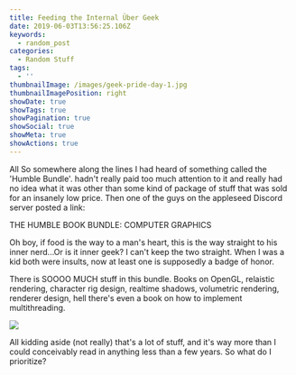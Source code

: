 ```yaml
---
title: Feeding the Internal Über Geek
date: 2019-06-03T13:56:25.106Z
keywords:
  - random_post
categories:
  - Random Stuff
tags:
  - ''
thumbnailImage: /images/geek-pride-day-1.jpg
thumbnailImagePosition: right
showDate: true
showTags: true
showPagination: true
showSocial: true
showMeta: true
showActions: true
---
```



All So somewhere along the lines I had heard of something called the 'Humble Bundle'.  hadn't really paid too much attention to it and really had no idea what it was other than some kind of package of stuff that was sold for an insanely low price.  Then one of the guys on the appleseed Discord server posted a link:

THE HUMBLE BOOK BUNDLE: COMPUTER GRAPHICS

Oh boy, if food is the way to a man's heart, this is the way straight to his inner nerd...Or is it inner geek?  I can't keep the two straight.  When I was a kid both were insults, now at least one is supposedly a badge of honor.

There is SOOOO MUCH stuff in this bundle.  Books on OpenGL, relaistic rendering, character rig design, realtime shadows, volumetric rendering, renderer design, hell there's even a book on how to implement multithreading.

![](/images/9f79806adc8aaba252b801d7e9f0487d57d2b388e8a7345823feebbe93102d91.jpg)

All kidding aside (not really) that's a lot of stuff, and it's way more than I could conceivably read in anything less than a few years.  So what do I prioritize?
